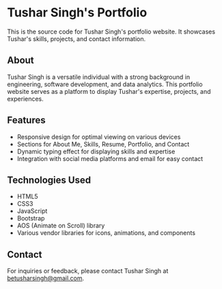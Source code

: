 # Tushar Singh's Portfolio

This is the source code for Tushar Singh's portfolio website. It showcases Tushar's skills, projects, and contact information.

## About

Tushar Singh is a versatile individual with a strong background in engineering, software development, and data analytics. This portfolio website serves as a platform to display Tushar's expertise, projects, and experiences.

## Features

- Responsive design for optimal viewing on various devices
- Sections for About Me, Skills, Resume, Portfolio, and Contact
- Dynamic typing effect for displaying skills and expertise
- Integration with social media platforms and email for easy contact

## Technologies Used

- HTML5
- CSS3
- JavaScript
- Bootstrap
- AOS (Animate on Scroll) library
- Various vendor libraries for icons, animations, and components


## Contact

For inquiries or feedback, please contact Tushar Singh at betusharsingh@gmail.com.

